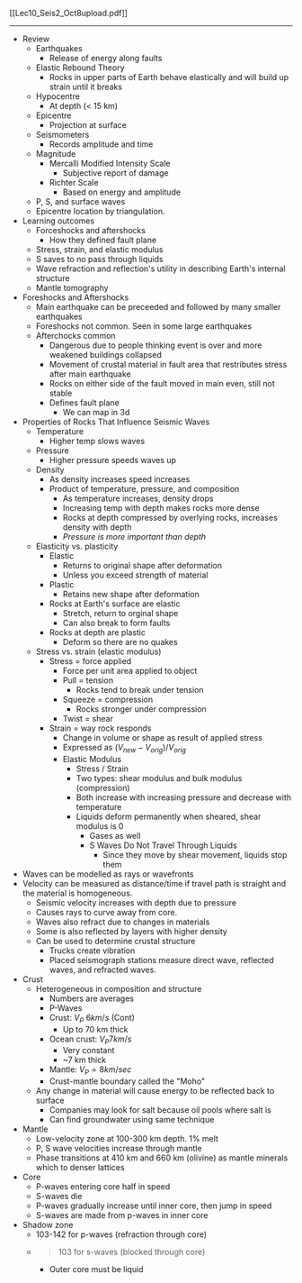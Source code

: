 [[Lec10_Seis2_Oct8upload.pdf]]

---

- Review
	- Earthquakes
		- Release of energy along faults
	- Elastic Rebound Theory
		- Rocks in upper parts of Earth behave elastically and will build up strain until it breaks
	- Hypocentre
		- At depth (< 15 km)
	- Epicentre
		- Projection at surface
	- Seismometers
		- Records amplitude and time
	- Magnitude
		- Mercalli Modified Intensity Scale
			- Subjective report of damage
		- Richter Scale
			- Based on energy and amplitude
	- P, S, and surface waves
	- Epicentre location by triangulation.
- Learning outcomes
	- Forceshocks and aftershocks
		- How they defined fault plane
	- Stress, strain, and elastic modulus
	- S saves to no pass through liquids
	- Wave refraction and reflection's utility in describing Earth's internal structure
	- Mantle tomography
- Foreshocks and Aftershocks
	- Main earthquake can be preceeded and followed by many smaller earthquakes
	- Foreshocks not common. Seen in some large earthquakes
	- Afterchocks common
		- Dangerous due to people thinking event is over and more weakened buildings collapsed
		- Movement of crustal material in fault area that restributes stress after main earthquake
		- Rocks on either side of the fault moved in main even, still not stable
		- Defines fault plane
			- We can map in 3d
- Properties of Rocks That Influence Seismic Waves
	- Temperature
		- Higher temp slows waves
	- Pressure
		- Higher pressure speeds waves up
	- Density
		- As density increases speed increases
		- Product of temperature, pressure, and composition
			- As temperature increases, density drops
			- Increasing temp with depth makes rocks more dense
			- Rocks at depth compressed by overlying rocks, increases density with depth
			- *Pressure is more important than depth*
	- Elasticity vs. plasticity
		- Elastic
			- Returns to original shape after deformation
			- Unless you exceed strength of material
		- Plastic
			- Retains new shape after deformation
		- Rocks at Earth's surface are elastic
			- Stretch, return to orginal shape
			- Can also break to form faults
		- Rocks at depth are plastic
			- Deform so there are no quakes
	- Stress vs. strain (elastic modulus)
		- Stress = force applied
			- Force per unit area applied to object
			- Pull = tension
				- Rocks tend to break under tension
			- Squeeze = compression
				- Rocks stronger under compression
			- Twist = shear
		- Strain = way rock responds
			- Change in volume or shape as result of applied stress
			- Expressed as $(V_{new} - V_{orig}) / V_{orig}$
			- Elastic Modulus
				- Stress / Strain
				- Two types: shear modulus and bulk modulus (compression)
				- Both increase with increasing pressure and decrease with temperature
				- Liquids deform permanently when sheared, shear modulus is 0
					- Gases as well
					- S Waves Do Not Travel Through Liquids
						- Since they move by shear movement, liquids stop them
- Waves can be modelled as rays or wavefronts
- Velocity can be measured as distance/time if travel path is straight and the material is homogeneous.
	- Seismic velocity increases with depth due to pressure
	- Causes rays to curve away from core.
	- Waves also refract due to changes in materials
	- Some is also reflected by layers with higher density
	- Can be used to determine crustal structure
		- Trucks create vibration
		- Placed seismograph stations measure direct wave, reflected waves, and refracted waves.
- Crust
	- Heterogeneous in composition and structure
		- Numbers are averages
		- P-Waves
		- Crust: $V_P ~ 6 km/s$ (Cont)
			- Up to 70 km thick
		- Ocean crust: $V_P 7 km/s$ 
			- Very constant
			- ~7 km thick
		- Mantle: $V_P = 8 km/sec$
		- Crust-mantle boundary called the "Moho"
	- Any change in material will cause energy to be reflected back to surface
		- Companies may look for salt because oil pools where salt is
		- Can find groundwater using same technique
- Mantle
	- Low-velocity zone at 100-300 km depth. 1% melt
	- P, S wave velocities increase through mantle
	- Phase transitions at 410 km and 660 km (olivine) as mantle minerals which to denser lattices
- Core
	- P-waves entering core half in speed
	- S-waves die
	- P-waves gradually increase until inner core, then jump in speed
	- S-waves are made from p-waves in inner core
- Shadow zone
	- 103-142 for p-waves (refraction through core)
	- >103 for s-waves (blocked through core)
		- Outer core must be liquid